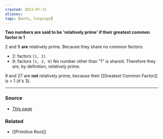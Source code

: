 ```yaml
---
created: 2023-07-23
aliases: 
tags: [math, language]
---
```

**Two numbers are said to be 'relatively prime' if their greatest common factor is 1**

2 and 9 **are** relatively prime. Because they share no common factors:
- 2: factors `[1, 2]`
- 9: factors `[1, 3, 9]`
No number other than "1" is shared. Therefore they are, by definition, *relatively prime*.

9 and 27 are **not** relatively prime, because their [[Greatest Common Factor]] is > 1 (it's 3).

---
### Source
- [This page](https://www.splashlearn.com/math-vocabulary/relatively-prime)

### Related
- [[Primitive Root]]
 